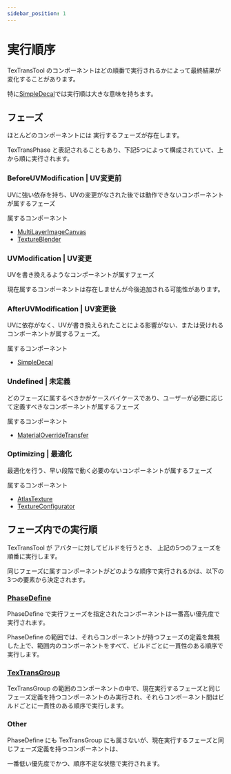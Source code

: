 ```yaml
---
sidebar_position: 1
---
```


# 実行順序

TexTransTool のコンポーネントはどの順番で実行されるかによって最終結果が変化することがあります。

特に[SimpleDecal](/docs/Reference/SimpleDecal)では実行順は大きな意味を持ちます。

## フェーズ

ほとんどのコンポーネントには 実行するフェーズが存在します。

TexTransPhase と表記されることもあり、下記5つによって構成されていて、上から順に実行されます。

### BeforeUVModification | UV変更前

UVに強い依存を持ち、UVの変更がなされた後では動作できないコンポーネントが属するフェーズ

属するコンポーネント

- [MultiLayerImageCanvas](/docs/Reference/MultiLayerImageCanvas)
- [TextureBlender](/docs/Reference/TextureBlender)

### UVModification | UV変更

UVを書き換えるようなコンポーネントが属すフェーズ

現在属するコンポーネントは存在しませんが今後追加される可能性があります。

### AfterUVModification | UV変更後

UVに依存がなく、UVが書き換えられたことによる影響がない、または受けれるコンポーネントが属するフェーズ。

属するコンポーネント

- [SimpleDecal](/docs/Reference/SimpleDecal)

### Undefined | 未定義

どのフェーズに属するべきかがケースバイケースであり、ユーザーが必要に応じて定義すべきなコンポーネントが属するフェーズ

属するコンポーネント

- [MaterialOverrideTransfer](/docs/Reference/MaterialOverrideTransfer)

### Optimizing | 最適化

最適化を行う、早い段階で動く必要のないコンポーネントが属するフェーズ

属するコンポーネント

- [AtlasTexture](/docs/Reference/AtlasTexture)
- [TextureConfigurator](/docs/Reference/TextureConfigurator)

## フェーズ内での実行順

TexTransTool が アバターに対してビルドを行うとき、 上記の5つのフェーズを順番に実行します。

同じフェーズに属すコンポーネントがどのような順序で実行されるかは、以下の3つの要素から決定されます。

### [PhaseDefine](/docs/Reference/GroupComponent/PhaseDefine)

PhaseDefine で実行フェーズを指定されたコンポーネントは一番高い優先度で実行されます。

PhaseDefine の範囲では、それらコンポーネントが持つフェーズの定義を無視した上で、範囲内のコンポーネントをすべて、ビルドごとに一貫性のある順序で実行します。

### [TexTransGroup](/docs/Reference/GroupComponent/TexTransGroup)

TexTransGroup の範囲のコンポーネントの中で、現在実行するフェーズと同じフェーズ定義を持つコンポーネントのみ実行され、それらコンポーネント間はビルドごとに一貫性のある順序で実行します。

### Other

PhaseDefine にも TexTransGroup にも属さないが、現在実行するフェーズと同じフェーズ定義を持つコンポーネントは、

一番低い優先度でかつ、順序不定な状態で実行されます。
